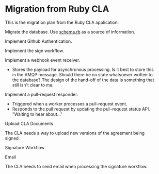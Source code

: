 # Migration from Ruby CLA

This is the migration plan from the Ruby CLA application:

Migrate the database.  Use [schema.rb][schema] as a source of information.

Implement Github Authentication.

Implement the sign workflow.

Implement a webhook event receiver.

 * Stores the payload for asynchronous processing.  Is it best to store this in
   the AMQP message.  Should there be no state whatsoever written to the
   database?  The design of the hand-off of the data is something that still
   isn't clear to me.

Implement a pull-request responder.

 * Triggered when a worker processes a pull-request event.
 * Responds to the pull request by updating the pull-request status API.
   "Waiting to hear about..."

Upload CLA Documents

The CLA needs a way to upload new versions of the agreement being signed.

Signature Workflow

Email

The CLA needs to send email when processing the signature workflow.

[schema]: https://github.com/puppetlabs/cla/blob/f5ee7c9/db/schema.rb
